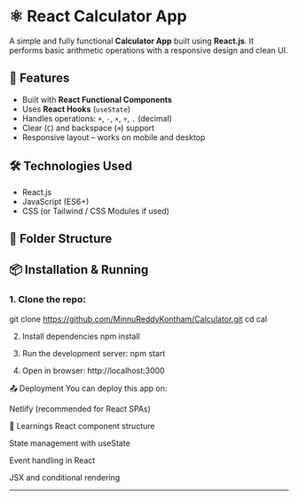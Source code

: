 # ⚛️ React Calculator App

A simple and fully functional **Calculator App** built using **React.js**. It performs basic arithmetic operations with a responsive design and clean UI.

## 🚀 Features

- Built with **React Functional Components**
- Uses **React Hooks** (`useState`)
- Handles operations: `+`, `-`, `×`, `÷`, `.` (decimal)
- Clear (`C`) and backspace (`⌫`) support
- Responsive layout – works on mobile and desktop

## 🛠️ Technologies Used

- React.js
- JavaScript (ES6+)
- CSS (or Tailwind / CSS Modules if used)

## 📁 Folder Structure


## 📦 Installation & Running

### 1. Clone the repo:
git clone https://github.com/MinnuReddyKontham/Calculator.git
cd cal

2. Install dependencies
npm install

4. Run the development server:
npm start

6. Open in browser:
http://localhost:3000

📤 Deployment
You can deploy this app on:

Netlify (recommended for React SPAs)


🧠 Learnings
React component structure

State management with useState

Event handling in React

JSX and conditional rendering

---









